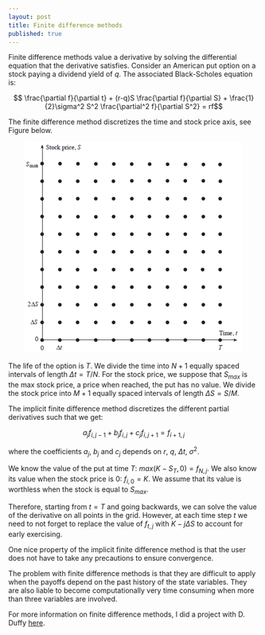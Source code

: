 ```yaml
---
layout: post
title: Finite difference methods
published: true
---
```

Finite difference methods value a derivative by solving the differential equation that the derivative satisfies.
Consider an American put option on a stock paying a dividend yield of $q$. The associated Black-Scholes equation is:

$$ \frac{\partial f}{\partial t} + (r-q)S \frac{\partial f}{\partial S} +
\frac{1}{2}\sigma^2 S^2 \frac{\partial^2 f}{\partial S^2} = rf$$

The finite difference method discretizes the time and stock price axis, see Figure below.
<p align="center">
  <img src="/images/finite-difference/grid.png">
</p>

The life of the option is $T$. We divide the time into $N+1$ equally spaced intervals of length $\Delta t = T/N$. For the stock price, we suppose that $S_{max}$ is the max stock price, a price when reached, the put has no value. We divide the stock price into $M+1$ equally spaced intervals of length $\Delta S = S/M$.

The implicit finite difference method discretizes the different partial derivatives such that we get:

$$ a_{j}f_{i,j-1} + b_{j}f_{i,j} + c_j f_{i,j+1} = f_{i+1, j} $$

where the coefficients $a_j$, $b_j$ and $c_j$ depends on $r$, $q$, $\Delta t$, $\sigma^2$.

We know the value of the put at time $T$: $max(K-S_T, 0) = f_{N,j}$. We also know its value when the stock price is 0: $f_{i,0}=K$. We assume that its value is worthless when the stock is equal to $S_{max}$.

Therefore, starting from $t=T$ and going backwards, we can solve the value of the derivative on all points in the grid. However, at each time step $t$ we need to not forget to replace the value of $f_{t,j}$ with $K-j\Delta S$ to account for early exercising.

One nice property of the implicit finite difference method is that the user does not have to take any precautions to ensure convergence.

The problem with finite difference methods is that they are difficult to apply when the payoffs depend on the past history of the state variables. They are also liable to become computationally very time consuming when more than three variables are involved.

For more information on finite difference methods, I did a project with D. Duffy [here](https://github.com/victorwlu/fdm-american-put/blob/master/American_Put_FDM_Victor_Lu.pdf).
